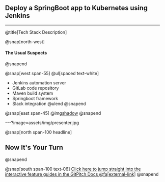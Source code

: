 ## Deploy a SpringBoot app to Kubernetes using Jenkins
---
@title[Tech Stack Description]

@snap[north-west]
#### The Usual Suspects
@snapend

@snap[west span-55]
@ul[spaced text-white]
- Jenkins automation server
- GitLab code repository
- Maven build system
- Springboot framework
- Slack integration
@ulend
@snapend

@snap[east span-45]
@img[shadow](assets/img/tech_stack.png)
@snapend

---?image=assets/img/presenter.jpg

@snap[north span-100 headline]
## Now It's Your Turn
@snapend

@snap[south span-100 text-06]
[Click here to jump straight into the interactive feature guides in the GitPitch Docs @fa[external-link]](https://gitpitch.com/docs/getting-started/tutorial/)
@snapend
